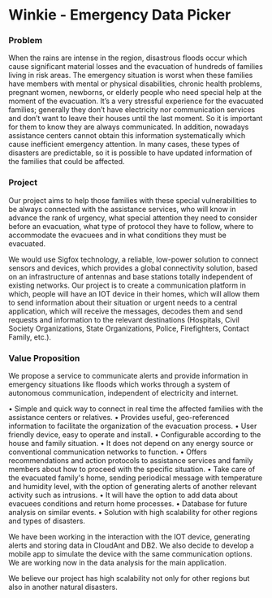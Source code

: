 Winkie - Emergency Data Picker
==============================

### Problem

When the rains are intense in the region, disastrous floods occur which cause significant material losses and the evacuation of hundreds of families living in risk areas. The emergency situation is worst when these families have members with mental or physical disabilities, chronic health problems, pregnant women, newborns, or elderly people who need special help at the moment of the evacuation.
It’s a very stressful experience for the evacuated families; generally they don’t have electricity nor communication services and don’t want to leave their houses until the last moment. So it is important for them to know they are always communicated.
In addition, nowadays assistance centers cannot obtain this information systematically which cause inefficient emergency attention. In many cases, these types of disasters are predictable, so it is possible to have updated information of the families that could be affected.
 
### Project

Our project aims to help those families with these special vulnerabilities to be always connected with the assistance services, who will know in advance the rank of urgency, what special attention they need to consider before an evacuation, what type of protocol they have to follow, where to accommodate the evacuees and in what conditions they must be evacuated.

We would use Sigfox technology, a reliable, low-power solution to connect sensors and devices, which provides a global connectivity solution, based on an infrastructure of antennas and base stations totally independent of existing networks. Our project is to create a communication platform in which, people will have an IOT device in their homes, which will allow them to send information about their situation or urgent needs to a central application, which will receive the messages, decodes them and send requests and information to the relevant destinations (Hospitals, Civil Society Organizations, State Organizations, Police, Firefighters, Contact Family, etc.).

### Value Proposition

We propose a service to communicate alerts and provide information in emergency situations like floods which works through a system of autonomous communication, independent of electricity and internet.

•	Simple and quick way to connect in real time the affected families with the assistance centers or relatives.
•	Provides useful, geo-referenced information to facilitate the organization of the evacuation process.
•	User friendly device, easy to operate and install.
•	Configurable according to the house and family situation.
•	It does not depend on any energy source or conventional communication networks to function.
•	Offers recommendations and action protocols to assistance services and family members about how to proceed with the specific situation.
•	Take care of the evacuated family's home, sending periodical message with temperature and humidity level, with the option of generating alerts of another relevant activity such as intrusions.
•	It will have the option to add data about evacuees conditions and return home processes.
•	Database for future analysis on similar events.
•	Solution with high scalability for other regions and types of disasters.

We have been working in the interaction with the IOT device, generating alerts and storing data in CloudAnt and DB2. We also decide to develop a mobile app to simulate the device with the same communication options. We are working now in the data analysis for the main application.

We believe our project has high scalability not only for other regions but also in another natural disasters.



